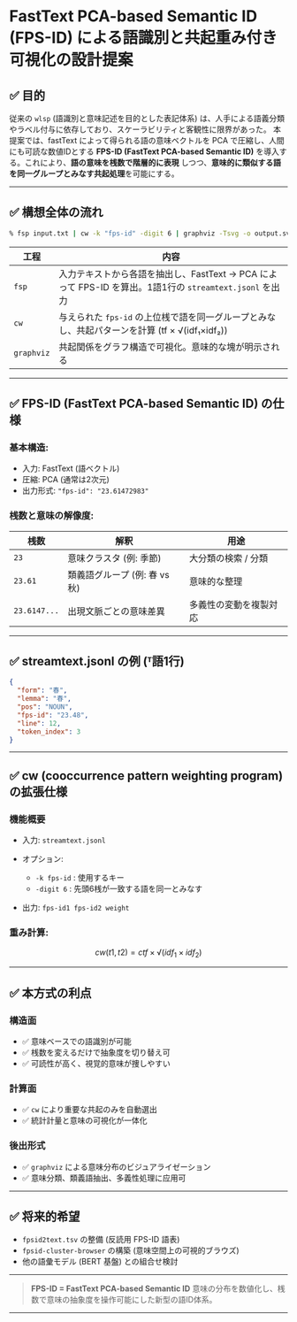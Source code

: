 # FastText PCA-based Semantic ID (FPS-ID) による語識別と共起重み付き可視化の設計提案

## ✅ 目的

従来の `wlsp` (語識別と意味記述を目的とした表記体系) は、人手による語義分類やラベル付与に依存しており、スケーラビリティと客観性に限界があった。
本提案では、fastText によって得られる語の意味ベクトルを PCA で圧縮し、人間にも可読な数値IDとする **FPS-ID (FastText PCA-based Semantic ID)** を導入する。これにより、**語の意味を桟数で階層的に表現** しつつ、**意味的に類似する語を同一グループとみなす共起処理**を可能にする。

---

## ✅ 構想全体の流れ

```sh
% fsp input.txt | cw -k "fps-id" -digit 6 | graphviz -Tsvg -o output.svg
```

| 工程       | 内容                                                                                                    |
| ---------- | ------------------------------------------------------------------------------------------------------- |
| `fsp`      | 入力テキストから各語を抽出し、FastText → PCA によって FPS-ID を算出。1語1行の `streamtext.jsonl` を出力 |
| `cw`       | 与えられた `fps-id` の上位桟で語を同一グループとみなし、共起パターンを計算 (tf × √(idf₁×idf₂))          |
| `graphviz` | 共起関係をグラフ構造で可視化。意味的な塊が明示される                                                    |

---

## ✅ FPS-ID (FastText PCA-based Semantic ID) の仕様

### 基本構造:

- 入力: FastText (語べクトル)
- 圧縮: PCA (通常は2次元)
- 出力形式: `"fps-id": "23.61472983"`

### 桟数と意味の解像度:

| 桟数         | 解釈                          | 用途                   |
| ------------ | ----------------------------- | ---------------------- |
| `23`         | 意味クラスタ (例: 季節)       | 大分類の検索 / 分類    |
| `23.61`      | 類義語グループ (例: 春 vs 秋) | 意味的な整理           |
| `23.6147...` | 出現文脈ごとの意味差異        | 多義性の変動を複製対応 |

---

## ✅ streamtext.jsonl の例 (ᵀ語1行)

```json
{
  "form": "春",
  "lemma": "春",
  "pos": "NOUN",
  "fps-id": "23.48",
  "line": 12,
  "token_index": 3
}
```

---

## ✅ cw (cooccurrence pattern weighting program) の拡張仕様

### 機能概要

- 入力: `streamtext.jsonl`
- オプション:

  - `-k fps-id` : 使用するキー
  - `-digit 6` : 先頭6桟が一致する語を同一とみなす

- 出力: `fps-id1 fps-id2 weight`

### 重み計算:

```math
cw(t1, t2) = ctf × √(idf_1 × idf_2)
```

---

## ✅ 本方式の利点

### 構造面

- ✅ 意味ベースでの語識別が可能
- ✅ 桟数を変えるだけで抽象度を切り替え可
- ✅ 可読性が高く、視覚的意味が捜しやすい

### 計算面

- ✅ `cw` により重要な共起のみを自動選出
- ✅ 統計計量と意味の可視化が一体化

### 後出形式

- ✅ `graphviz` による意味分布のビジュアライゼーション
- ✅ 意味分類、類義語抽出、多義性処理に应用可

---

## ✅ 将来的希望

- `fpsid2text.tsv` の整備 (反読用 FPS-ID 語表)
- `fpsid-cluster-browser` の構築 (意味空間上の可視的ブラウズ)
- 他の語彙モデル (BERT 基盤) との組合せ検討

---

> **FPS-ID = FastText PCA-based Semantic ID**
> 意味の分布を数値化し、桟数で意味の抽象度を操作可能にした新型の語ID体系。

---
